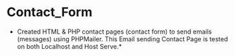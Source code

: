 # Contact_Form
* Created HTML &amp; PHP contact pages (contact form) to send emails (messages) using PHPMailer. This Email sending Contact Page is tested on both Localhost and Host Serve.*
